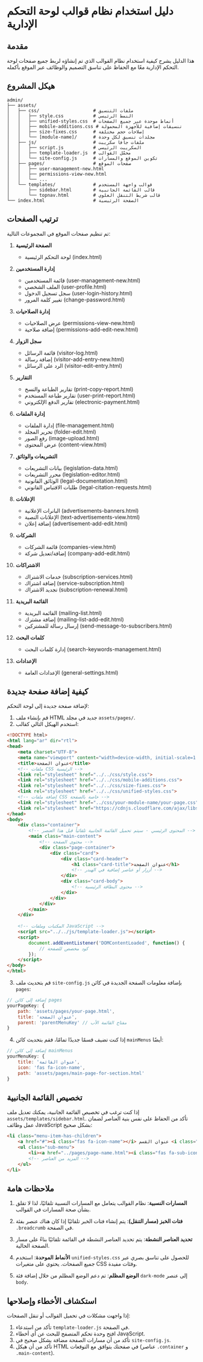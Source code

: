 # دليل استخدام نظام قوالب لوحة التحكم الإدارية

## مقدمة

هذا الدليل يشرح كيفية استخدام نظام القوالب الذي تم إنشاؤه لربط جميع صفحات لوحة التحكم الإدارية معًا مع الحفاظ على تناسق التصميم والوظائف عبر الموقع بأكمله.

## هيكل المشروع

```
admin/
├── assets/
│   ├── css/                    # ملفات التنسيق
│   │   ├── style.css           # النمط الرئيسي
│   │   ├── unified-styles.css  # أنماط موحدة عبر جميع الصفحات
│   │   ├── mobile-additions.css # تنسيقات إضافية للأجهزة المحمولة
│   │   ├── size-fixes.css      # إصلاحات حجم مختلفة
│   │   └── [module-name]/      # مجلدات تنسيق لكل وحدة
│   ├── js/                     # ملفات جافا سكريبت
│   │   ├── script.js           # السكريبت الرئيسي
│   │   ├── template-loader.js  # محمّل القوالب
│   │   └── site-config.js      # تكوين الموقع والمسارات
│   ├── pages/                  # صفحات الموقع
│   │   ├── user-management-new.html
│   │   ├── permissions-view-new.html
│   │   └── ...
│   └── templates/              # قوالب واجهة المستخدم
│       ├── sidebar.html        # قالب القائمة الجانبية
│       └── topnav.html         # قالب شريط التنقل العلوي
└── index.html                  # الصفحة الرئيسية
```

## ترتيب الصفحات

تم تنظيم صفحات الموقع في المجموعات التالية:

1. **الصفحة الرئيسية**
   - لوحة التحكم الرئيسية (index.html)

2. **إدارة المستخدمين**
   - قائمة المستخدمين (user-management-new.html)
   - الملف الشخصي (user-profile.html)
   - سجل تسجيل الدخول (user-login-history.html)
   - تغيير كلمة المرور (change-password.html)

3. **إدارة الصلاحيات**
   - عرض الصلاحيات (permissions-view-new.html)
   - إضافة صلاحية (permissions-add-edit-new.html)

4. **سجل الزوار**
   - قائمة الرسائل (visitor-log.html)
   - إضافة رسالة (visitor-add-entry-new.html)
   - الرد على الرسائل (visitor-edit-entry.html)

5. **التقارير**
   - تقارير الطباعة والنسخ (print-copy-report.html)
   - تقارير طباعة المستخدم (user-print-report.html)
   - تقارير الدفع الإلكتروني (electronic-payment.html)

6. **إدارة الملفات**
   - إدارة الملفات (file-management.html)
   - تحرير المجلد (folder-edit.html)
   - رفع الصور (image-upload.html)
   - عرض المحتوى (content-view.html)

7. **التشريعات والوثائق**
   - بيانات التشريعات (legislation-data.html)
   - محرر التشريعات (legislation-editor.html)
   - الوثائق القانونية (legal-documentation.html)
   - طلبات الاقتباس القانوني (legal-citation-requests.html)

8. **الإعلانات**
   - البانرات الإعلانية (advertisements-banners.html)
   - الإعلانات النصية (text-advertisements-view.html)
   - إضافة إعلان (advertisement-add-edit.html)

9. **الشركات**
   - قائمة الشركات (companies-view.html)
   - إضافة/تعديل شركة (company-add-edit.html)

10. **الاشتراكات**
    - خدمات الاشتراك (subscription-services.html)
    - إضافة اشتراك (service-subscription.html)
    - تجديد الاشتراك (subscription-renewal.html)

11. **القائمة البريدية**
    - القائمة البريدية (mailing-list.html)
    - إضافة مشترك (mailing-list-add-edit.html)
    - إرسال رسالة للمشتركين (send-message-to-subscribers.html)

12. **كلمات البحث**
    - إدارة كلمات البحث (search-keywords-management.html)

13. **الإعدادات**
    - الإعدادات العامة (general-settings.html)

## كيفية إضافة صفحة جديدة

لإضافة صفحة جديدة إلى لوحة التحكم:

1. قم بإنشاء ملف HTML جديد في مجلد `assets/pages/`.
2. استخدم الهيكل التالي كقالب:

```html
<!DOCTYPE html>
<html lang="ar" dir="rtl">
<head>
    <meta charset="UTF-8">
    <meta name="viewport" content="width=device-width, initial-scale=1.0">
    <title>عنوان الصفحة</title>
    <!-- ملفات CSS الرئيسية -->
    <link rel="stylesheet" href="../../css/style.css">
    <link rel="stylesheet" href="../../css/mobile-additions.css">
    <link rel="stylesheet" href="../../css/size-fixes.css">
    <link rel="stylesheet" href="../../css/unified-styles.css">
    <!-- إضافة ملفات CSS خاصة بالصفحة -->
    <link rel="stylesheet" href="../css/your-module-name/your-page.css">
    <link rel="stylesheet" href="https://cdnjs.cloudflare.com/ajax/libs/font-awesome/6.0.0/css/all.min.css">
</head>
<body>
    <div class="container">
        <!-- المحتوى الرئيسي - سيتم تحميل القائمة الجانبية تلقائياً قبل هذا العنصر -->
        <main class="main-content">
            <!-- محتوى الصفحة -->
            <div class="page-container">
                <div class="card">
                    <div class="card-header">
                        <h1 class="card-title">عنوان الصفحة</h1>
                        <!-- أزرار أو عناصر إضافية في الهيدر -->
                    </div>
                    <div class="card-body">
                        <!-- محتوى البطاقة الرئيسية -->
                    </div>
                </div>
            </div>
        </main>
    </div>
    
    <!-- المكتبات وملفات JavaScript -->
    <script src="../../js/template-loader.js"></script>
    <script>
        document.addEventListener('DOMContentLoaded', function() {
            // كود مخصص للصفحة
        });
    </script>
</body>
</html>
```

3. قم بتحديث ملف `site-config.js` بإضافة معلومات الصفحة الجديدة في كائن `pages`:

```javascript
// إضافة إلى كائن pages
yourPageKey: {
    path: 'assets/pages/your-page.html',
    title: 'عنوان الصفحة',
    parent: 'parentMenuKey' // مفتاح القائمة الأب
}
```

4. إذا كنت تضيف قسمًا جديدًا تمامًا، فقم بتحديث كائن `mainMenus` أيضًا:

```javascript
// إضافة إلى كائن mainMenus
yourMenuKey: {
    title: 'عنوان القائمة',
    icon: 'fas fa-icon-name',
    path: 'assets/pages/main-page-for-section.html'
}
```

## تخصيص القائمة الجانبية

إذا كنت ترغب في تخصيص القائمة الجانبية، يمكنك تعديل ملف `assets/templates/sidebar.html`. تأكد من الحفاظ على نفس بنية العناصر لضمان عمل وظائف JavaScript بشكل صحيح:

```html
<li class="menu-item-has-children">
    <a href="#"><i class="fas fa-icon-name"></i> عنوان القسم <i class="fas fa-angle-down dropdown-icon"></i></a>
    <ul class="sub-menu">
        <li><a href="../pages/page-name.html"><i class="fas fa-sub-icon"></i> عنوان الصفحة</a></li>
        <!-- المزيد من العناصر -->
    </ul>
</li>
```

## ملاحظات هامة

1. **المسارات النسبية**: نظام القوالب يتعامل مع المسارات النسبية تلقائيًا، لذا لا تقلق بشأن صحة المسارات في القوالب.

2. **فتات الخبز (مسار التنقل)**: يتم إنشاء فتات الخبر تلقائيًا إذا كان هناك عنصر بفئة `.breadcrumb` في الصفحة.

3. **تحديد العناصر النشطة**: يتم تحديد العناصر النشطة في القائمة تلقائيًا بناءً على مسار الصفحة الحالية.

4. **الأنماط الموحدة**: استخدم `unified-styles.css` للحصول على تناسق بصري عبر جميع الصفحات. يحتوي على متغيرات CSS وفئات مفيدة.

5. **الوضع المظلم**: تم دعم الوضع المظلم من خلال إضافة فئة `dark-mode` إلى عنصر `body`.

## استكشاف الأخطاء وإصلاحها

إذا واجهت مشكلات في تحميل القوالب أو تنقل الصفحات:

1. تأكد من استدعاء `template-loader.js` في الصفحة.
2. افتح وحدة تحكم المتصفح للبحث عن أي أخطاء JavaScript.
3. تأكد من أن مسارات الصفحة مضافة بشكل صحيح في `site-config.js`.
4. تأكد من أن هيكل HTML في صفحتك يتوافق مع التوقعات (عناصر `.container` و `.main-content`).
